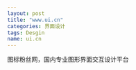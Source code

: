 ```yaml
---
layout: post
title: "www.ui.cn"
categories: 界面设计
tags: Desgin
name: ui.cn
---
```

图标粉丝网，国内专业图形界面交互设计平台
<!--break-->

